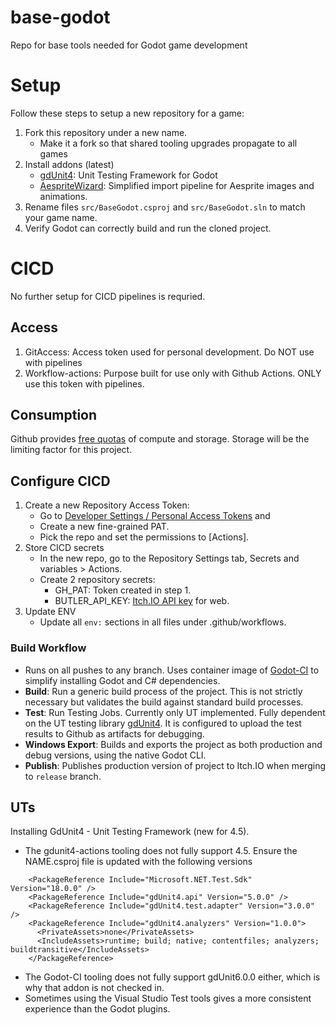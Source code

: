 # base-godot
Repo for base tools needed for Godot game development

# Setup
Follow these steps to setup a new repository for a game:
1. Fork this repository under a new name.
    - Make it a fork so that shared tooling upgrades propagate to all games
2. Install addons (latest)
    - [gdUnit4](https://github.com/MikeSchulze/gdUnit4): Unit Testing Framework for Godot
    - [AespriteWizard](https://github.com/viniciusgerevini/godot-aseprite-wizard): Simplified import pipeline for Aesprite images and animations.
3. Rename files `src/BaseGodot.csproj` and `src/BaseGodot.sln` to match your game name.
4. Verify Godot can correctly build and run the cloned project.

# CICD
No further setup for CICD pipelines is requried.

## Access
1. GitAccess: Access token used for personal development. Do NOT use with pipelines
2. Workflow-actions: Purpose built for use only with Github Actions. ONLY use this token with pipelines.

## Consumption
Github provides [free quotas](https://github.com/settings/billing) of compute and storage. Storage will be the limiting factor for this project.

## Configure CICD
1. Create a new Repository Access Token:
    - Go to [Developer Settings / Personal Access Tokens](https://github.com/settings/personal-access-tokens) and 
    - Create a new fine-grained PAT. 
    - Pick the repo and set the permissions to \[Actions\].
2. Store CICD secrets
    - In the new repo, go to the Repository Settings tab, Secrets and variables > Actions.
    - Create 2 repository secrets:
        - GH_PAT: Token created in step 1.
        - BUTLER_API_KEY: [Itch.IO API key](https://itch.io/user/settings/api-keys) for web.
3. Update ENV
    - Update all `env:` sections in all files under .github/workflows. 

### Build Workflow
- Runs on all pushes to any branch. Uses container image of [Godot-CI](https://github.com/abarichello/godot-ci) to simplify installing Godot and C# dependencies.
- **Build**: Run a generic build process of the project. This is not strictly necessary but validates the build against standard build processes.
- **Test**: Run Testing Jobs. Currently only UT implemented. Fully dependent on the UT testing library [gdUnit4](https://github.com/MikeSchulze/gdUnit4). It is configured to upload the test results to Github as artifacts for debugging.
- **Windows Export**: Builds and exports the project as both production and debug versions, using the native Godot CLI.
- **Publish**: Publishes production version of project to Itch.IO when merging to `release` branch.

## UTs
Installing GdUnit4 - Unit Testing Framework (new for 4.5). 

- The gdunit4-actions tooling does not fully support 4.5. Ensure the NAME.csproj file is updated with the following versions
```
    <PackageReference Include="Microsoft.NET.Test.Sdk" Version="18.0.0" />
    <PackageReference Include="gdUnit4.api" Version="5.0.0" />
    <PackageReference Include="gdUnit4.test.adapter" Version="3.0.0" />
    <PackageReference Include="gdUnit4.analyzers" Version="1.0.0">
      <PrivateAssets>none</PrivateAssets>
      <IncludeAssets>runtime; build; native; contentfiles; analyzers; buildtransitive</IncludeAssets>
    </PackageReference>
```
- The Godot-CI tooling does not fully support gdUnit6.0.0 either, which is why that addon is not checked in.
- Sometimes using the Visual Studio Test tools gives a more consistent experience than the Godot plugins.